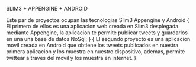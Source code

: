 SLIM3 + APPENGINE + ANDROID

Este par de proyectos ocupan las tecnologias Slim3 Appengine y Android
{
	El primero de ellos es una aplicacion web creada en Slim3 desplegada
	mediante Appengine, la aplicacion te permite publicar tweets 
	y guardarlos en una una base de datos NoSql;
}
{
	El segundo proyecto es una aplicacion movil creada en Android que 
	obtiene los tweets publicados en nuestra primera aplicacion y los
	muestra en nuestro dispositivo, ademas, permite twittear a traves
	del movil y los muestra en internet.
}

